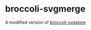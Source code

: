 broccoli-svgmerge
=================

A modified version of [broccoli-svgstore](https://github.com/jmarquis/broccoli-svgstore)
